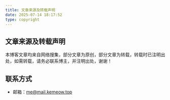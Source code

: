 ```yaml
---
title: 文章来源及转载声明
date: 2025-07-14 18:17:52
type: copyright
---
```


## 文章来源及转载声明

本博客文章均来自网络搜集，部分文章为原创，部分文章为转载，转载时已注明出处，如需转载，请务必联系博主，并注明出处，谢谢！

## 联系方式

- 邮箱：[me@mail.kemeow.top](mailto:me@mail.kemeow.top)